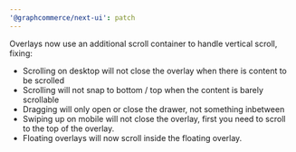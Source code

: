 ```yaml
---
'@graphcommerce/next-ui': patch
---
```


Overlays now use an additional scroll container to handle vertical scroll, fixing:

- Scrolling on desktop will not close the overlay when there is content to be scrolled
- Scrolling will not snap to bottom / top when the content is barely scrollable
- Dragging will only open or close the drawer, not something inbetween
- Swiping up on mobile will not close the overlay, first you need to scroll to the top of the overlay.
- Floating overlays will now scroll inside the floating overlay.
